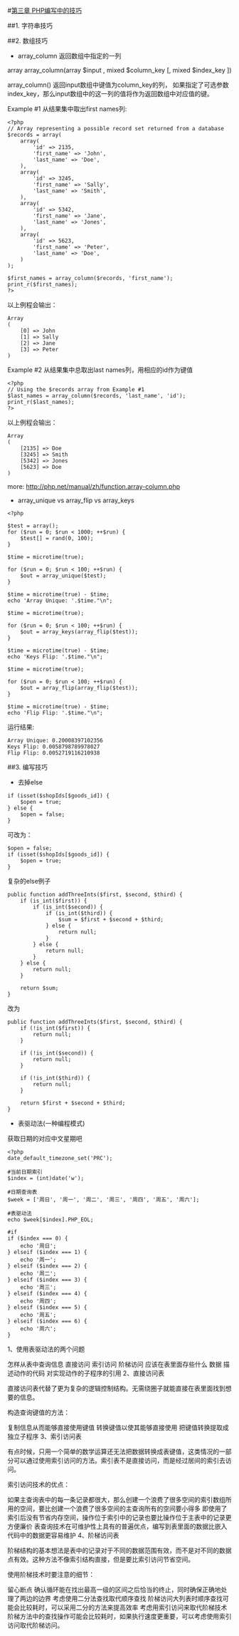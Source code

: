 #[第三章 PHP编写中的技巧](https://github.com/liujingyu/The-road-of-my-PHP/blob/master/Book-3.md)

##1. 字符串技巧

##2. 数组技巧

- array_column 返回数组中指定的一列

array array_column(array $input , mixed $column_key [, mixed $index_key ])

array_column() 返回input数组中键值为column_key的列， 如果指定了可选参数index_key，那么input数组中的这一列的值将作为返回数组中对应值的键。

Example #1 从结果集中取出first names列:

```
<?php
// Array representing a possible record set returned from a database
$records = array(
    array(
        'id' => 2135,
        'first_name' => 'John',
        'last_name' => 'Doe',
    ),
    array(
        'id' => 3245,
        'first_name' => 'Sally',
        'last_name' => 'Smith',
    ),
    array(
        'id' => 5342,
        'first_name' => 'Jane',
        'last_name' => 'Jones',
    ),
    array(
        'id' => 5623,
        'first_name' => 'Peter',
        'last_name' => 'Doe',
    )
);

$first_names = array_column($records, 'first_name');
print_r($first_names);
?>

```
以上例程会输出：

```
Array
(
    [0] => John
    [1] => Sally
    [2] => Jane
    [3] => Peter
)
```

Example #2 从结果集中总取出last names列，用相应的id作为键值

```
<?php
// Using the $records array from Example #1
$last_names = array_column($records, 'last_name', 'id');
print_r($last_names);
?>
```
以上例程会输出：

```
Array
(
    [2135] => Doe
    [3245] => Smith
    [5342] => Jones
    [5623] => Doe
)
```

more: http://php.net/manual/zh/function.array-column.php

- array_unique vs array_flip vs array_keys

```
<?php

$test = array();
for ($run = 0; $run < 1000; ++$run) {
    $test[] = rand(0, 100);
}

$time = microtime(true);

for ($run = 0; $run < 100; ++$run) {
    $out = array_unique($test);
}

$time = microtime(true) - $time;
echo 'Array Unique: '.$time."\n";

$time = microtime(true);

for ($run = 0; $run < 100; ++$run) {
    $out = array_keys(array_flip($test));
}

$time = microtime(true) - $time;
echo 'Keys Flip: '.$time."\n";

$time = microtime(true);

for ($run = 0; $run < 100; ++$run) {
    $out = array_flip(array_flip($test));
}

$time = microtime(true) - $time;
echo 'Flip Flip: '.$time."\n";

```
运行结果:

```
Array Unique: 0.20008397102356
Keys Flip: 0.0058798789978027
Flip Flip: 0.0052719116210938
```


##3. 编写技巧

- 去掉else

```
if (isset($shopIds[$goods_id]) {
    $open = true;
} else {
    $open = false;
}
```

可改为：
```
$open = false;
if (isset($shopIds[$goods_id]) {
    $open = true;
}

```

复杂的else例子

```
public function addThreeInts($first, $second, $third) {
    if (is_int($first)) {
        if (is_int($second)) {
            if (is_int($third)) {
                $sum = $first + $second + $third;
            } else {
                return null;
            }
        } else {
            return null;
        }
    } else {
        return null;
    }

    return $sum;
}
```
改为

```
public function addThreeInts($first, $second, $third) {
    if (!is_int($first)) {
        return null;
    }

    if (!is_int($second)) {
        return null;
    }

    if (!is_int($third)) {
        return null;
    }

    return $first + $second + $third;
}
```


- 表驱动法(一种编程模式)

获取日期的对应中文星期吧

```
<?php
date_default_timezone_set('PRC');

#当前日期索引
$index = (int)date('w');

#日期查询表
$week = ['周日', '周一', '周二', '周三', '周四', '周五', '周六'];

#表驱动法
echo $week[$index].PHP_EOL;

#if
if ($index === 0) {
    echo '周日';
} elseif ($index === 1) {
    echo '周一';
} elseif ($index === 2) {
    echo '周二';
} elseif ($index === 3) {
    echo '周三';
} elseif ($index === 4) {
    echo '周四';
} elseif ($index === 5) {
    echo '周五';
} elseif ($index === 6) {
    echo '周六';
}
```
1、使用表驱动法的两个问题

怎样从表中查询信息
直接访问
索引访问
阶梯访问
应该在表里面存些什么
数据
描述动作的代码
对实现动作的子程序的引用
2、直接访问表

直接访问表代替了更为复杂的逻辑控制结构。无需绕圈子就能直接在表里面找到想要的信息。

构造查询键值的方法：

复制信息从而能够直接使用键值
转换键值以使其能够直接使用
把键值转换提取成独立子程序
3、索引访问表

有点时候，只用一个简单的数学运算还无法把数据转换成表键值，这类情况的一部分可以通过使用索引访问的方法。索引表不是直接访问，而是经过居间的索引去访问。

索引访问技术的优点：

如果主查询表中的每一条记录都很大，那么创建一个浪费了很多空间的索引数组所用的空间，要比创建一个浪费了很多空间的主查询所有的空间要小得多
即使用了索引后没有节省内存空间，操作位于索引中的记录也要比操作位于主表中的记录更方便廉价
表查询技术在可维护性上具有的普遍优点，编写到表里面的数据比嵌入代码中的数据更容易维护
4、阶梯访问表

阶梯结构的基本想法是表中的记录对于不同的数据范围有效，而不是对不同的数据点有效。这种方法不像索引结构直接，但是要比索引访问节省空间。

使用阶梯技术时要注意的细节：

留心断点
确认循环能在找出最高一级的区间之后恰当的终止，同时确保正确地处理了两边的边界
考虑使用二分法查找取代顺序查找
阶梯访问大列表时顺序查找可能会比较耗时，可以采用二分的方法来提高效率
考虑用索引访问来取代阶梯技术
阶梯方法中的查找操作可能会比较耗时，如果执行速度更重要，可以考虑使用索引访问取代阶梯访问。



